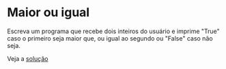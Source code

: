 # Maior ou igual

Escreva um programa que recebe dois inteiros do usuário e imprime "True" caso o
primeiro seja maior que, ou igual ao segundo ou "False" caso não seja.

Veja a [solução](./solucoes/08-maior-ou-igual.go)